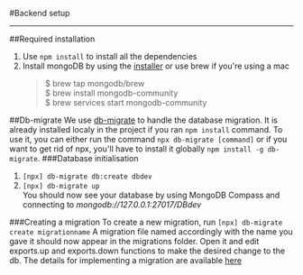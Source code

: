 #Backend setup
___
##Required installation
1. Use `npm install` to install all the dependencies
2. Install mongoDB by using the [installer](https://www.mongodb.com/try/download/community) or use brew if you're using a mac
   >$ brew tap mongodb/brew  
   > $ brew install mongodb-community  
   > $ brew services start mongodb-community

##Db-migrate
We use [db-migrate](https://db-migrate.readthedocs.io/en/latest/) to handle the database migration. It is already installed localy in the project if you ran `npm install` command. To use it, you can either run the command `npx db-migrate [command]` or if you want to get rid of npx, you'll have to install it globally `npm install -g db-migrate`.
###Database initialisation
1. `[npx] db-migrate db:create dbdev`
2. `[npx] db-migrate up`  
You should now see your database by using MongoDB Compass and connecting to *mongodb://127.0.0.1:27017/DBdev*

###Creating a migration
To create a new migration, run `[npx] db-migrate create migrationname` A migration file named accordingly with the name you gave it should now appear in the migrations folder. Open it and edit exports.up and exports.down functions to make the desired change to the db. The details for implementing a migration are available [here](https://db-migrate.readthedocs.io/en/latest/API/NoSQL/)

